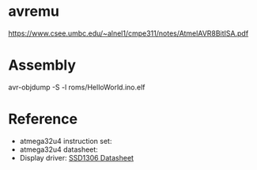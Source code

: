 # avremu

https://www.csee.umbc.edu/~alnel1/cmpe311/notes/AtmelAVR8BitISA.pdf

# Assembly

avr-objdump -S -l roms/HelloWorld.ino.elf

# Reference

- atmega32u4 instruction set:
- atmega32u4 datasheet:
- Display driver: [SSD1306 Datasheet](https://cdn-shop.adafruit.com/datasheets/SSD1306.pdf)
